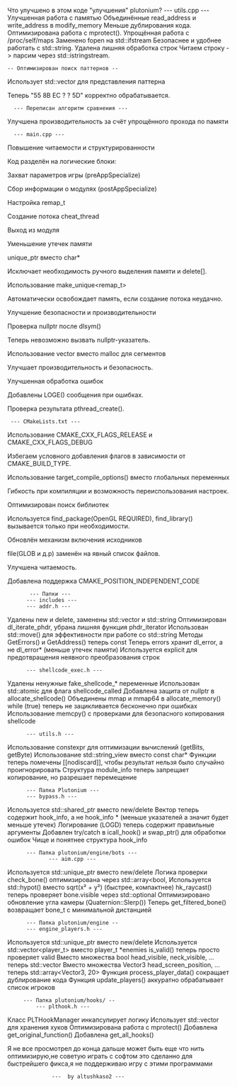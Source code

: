 Что улучшено в этом коде "улучшения" plutonium?
          --- utils.cpp ---
Улучшенная работа с памятью
Объединённые read_address и write_address в modify_memory
Меньше дублирования кода.
Оптимизирована работа с mprotect().
Упрощённая работа с /proc/self/maps
Заменено fopen на std::ifstream
Безопаснее и удобнее работать с std::string.
Удалена лишняя обработка строк
Читаем строку -> парсим через std::istringstream.

    -- Оптимизирован поиск паттернов --

Использует std::vector<int> для представления паттерна

Теперь "55 8B EC ? ? 5D" корректно обрабатывается.


      --- Переписан алгоритм сравнения ---

Улучшена производительность за счёт упрощённого прохода по памяти



      --- main.cpp ---

Повышение читаемости и структурированности

Код разделён на логические блоки:

Захват параметров игры (preAppSpecialize)

Сбор информации о модулях (postAppSpecialize)

Настройка remap_t

Создание потока cheat_thread

Выход из модуля



Уменьшение утечек памяти

unique_ptr<string> вместо char*

Исключает необходимость ручного выделения памяти и delete[].


Использование make_unique<remap_t>

Автоматически освобождает память, если создание потока неудачно.



Улучшение безопасности и производительности

Проверка nullptr после dlsym()

Теперь невозможно вызвать nullptr-указатель.


Использование vector вместо malloc для сегментов

Улучшает производительность и безопасность.



Улучшенная обработка ошибок

Добавлены LOGE() сообщения при ошибках.

Проверка результата pthread_create().



     --- CMakeLists.txt --- 
Использование CMAKE_CXX_FLAGS_RELEASE и CMAKE_CXX_FLAGS_DEBUG

Избегаем условного добавления флагов в зависимости от CMAKE_BUILD_TYPE.


Использование target_compile_options() вместо глобальных переменных

Гибкость при компиляции и возможность переиспользования настроек.


Оптимизирован поиск библиотек

Используется find_package(OpenGL REQUIRED), find_library() вызывается только при необходимости.


Обновлён механизм включения исходников

file(GLOB и д.р) заменён на явный список файлов.

Улучшена читаемость.


Добавлена поддержка CMAKE_POSITION_INDEPENDENT_CODE



           --- Папки ---
          --- includes ---
          --- addr.h ---

Удалены new и delete, заменены std::vector и std::string
Оптимизирован dl_iterate_phdr, убрана лишняя функция phdr_iterator
Использован std::move() для эффективности при работе со std::string
Методы GetErrors() и GetAddress() теперь const
Теперь errors хранит dl_error, а не dl_error* (меньше утечек памяти)
Используется explicit для предотвращения неявного преобразования строк


          --- shellcode_exec.h ---
Удалены ненужные fake_shellcode_* переменные
Использован std::atomic<bool> для флага shellcode_called
Добавлена защита от nullptr в allocate_shellcode()
Объединены mmap и mmap64 в allocate_memory()
while (true) теперь не зацикливается бесконечно при ошибках
Использование memcpy() с проверками для безопасного копирования shellcode

        
          --- utils.h ---
Использование constexpr для оптимизации вычислений (getBits, getByte)
Использование std::string_view вместо const char*
Функции теперь помечены [[nodiscard]], чтобы результат нельзя было случайно проигнорировать
Структура module_info теперь запрещает копирование, но разрешает перемещение



          --- Папка Plutonium ---
          --- bypass.h ---
Используется std::shared_ptr вместо new/delete
Вектор теперь содержит hook_info, а не hook_info * (меньше указателей а значит будет меньше утечек)
Логирование (LOGD) теперь содержит правильные аргументы
Добавлен try/catch в icall_hook() и swap_ptr() для обработки ошибок
Чище и понятнее структура hook_info

   
          --- Папка plutonium/engine/bots ---
                 --- aim.cpp ---

Используется std::unique_ptr вместо new/delete
Логика проверки check_bone() оптимизирована через std::array<bool, Используется std::hypot() вместо sqrt(x² + y²) (быстрее, компактнее)
hk_raycast() теперь проверяет bone.visible через std::optional<Vector3>
Оптимизировано обновление угла камеры (Quaternion::Slerp())
Теперь get_filtered_bone() возвращает bone_t с минимальной дистанцией

   
        
          --- Папка plutonium/engine --
          --- engine_players.h ---
Используется std::unique_ptr<players> вместо new/delete
Используется std::vector<player_t> вместо player_t *enemies
is_valid() теперь просто проверяет valid
Вместо множества bool head_visible, neck_visible, ... теперь std::vector<bool>
Вместо множества Vector3 head_screen_position, ... теперь std::array<Vector3, 20>
Функция process_player_data() сокращает дублирование кода
Функция update_players() аккуратно обрабатывает список игроков

     
         --- Папка plutonium/hooks/ --
             --- plthook.h ---
Класс PLTHookManager инкапсулирует логику
Использует std::vector<HookInfo> для хранения хуков
Оптимизирована работа с mprotect()
Добавлена get_original_function()
Добавлена get_all_hooks()

Я не все просмотрел до конца дальше может быть еще что нить оптимизирую,не советую играть с софтом это сделанно для быстрейшего фикса,я не поддерживаю игру с этими программами
 
                  ---  by altushkaso2 ---
